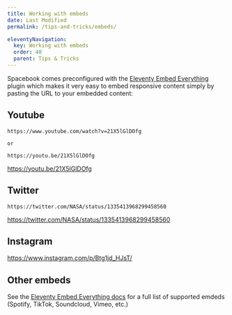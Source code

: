 ```yaml
---
title: Working with embeds 
date: Last Modified
permalink: /tips-and-tricks/embeds/

eleventyNavigation:
  key: Working with embeds
  order: 40 
  parent: Tips & Tricks
---
```

Spacebook comes preconfigured with the [Eleventy Embed Everything](https://github.com/gfscott/eleventy-plugin-embed-everything) plugin which makes it very easy to embed responsive content simply by pasting the URL to your embedded content:

## Youtube

```
https://www.youtube.com/watch?v=21X5lGlDOfg

or 

https://youtu.be/21X5lGlDOfg

```

https://youtu.be/21X5lGlDOfg

## Twitter

```
https://twitter.com/NASA/status/1335413968299458560
```
https://twitter.com/NASA/status/1335413968299458560

## Instagram

https://www.instagram.com/p/Btg1jd_HJsT/

## Other embeds 

See the [Eleventy Embed Everything docs](https://github.com/gfscott/eleventy-plugin-embed-everything) for a full list of supported emdeds (Spotify, TikTok, Soundcloud, Vimeo, etc.)

